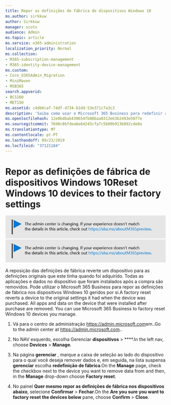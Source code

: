 ```yaml
---
title: Repor as definições de fábrica de dispositivos Windows 10
ms.author: sirkkuw
author: Sirkkuw
manager: scotv
audience: Admin
ms.topic: article
ms.service: o365-administration
localization_priority: Normal
ms.collection:
- M365-subscription-management
- M365-identity-device-management
ms.custom:
- Core_O365Admin_Migration
- MiniMaven
- MSB365
search.appverid:
- BCS160
- MET150
ms.assetid: c4db6caf-74df-4734-b1dd-53e371c7a3c3
description: 'Saiba como usar o Microsoft 365 Business para redefinir a fábrica de seus dispositivos Windows 10. '
ms.openlocfilehash: 12e0bdbab430654fb80baa0313e63b2493e5077e
ms.sourcegitcommit: 7690c8bfdea6e6d245cfa7c5b09b913b092cde0a
ms.translationtype: MT
ms.contentlocale: pt-PT
ms.lasthandoff: 09/23/2019
ms.locfileid: "37121184"
---
```

# <a name="reset-windows-10-devices-to-their-factory-settings"></a><span data-ttu-id="130b7-103">Repor as definições de fábrica de dispositivos Windows 10</span><span class="sxs-lookup"><span data-stu-id="130b7-103">Reset Windows 10 devices to their factory settings</span></span>

<span data-ttu-id="130b7-104">[![Label para que você saiba que o centro de administração está mudando e você pode encontrar mais detalhes em aka.ms/aboutM365preview.](media/m365admincenterchanging.png)](https://docs.microsoft.com/office365/admin/microsoft-365-admin-center-preview)</span><span class="sxs-lookup"><span data-stu-id="130b7-104">[![Label to let you know the admin center is changing and you can find more details at aka.ms/aboutM365preview.](media/m365admincenterchanging.png)](https://docs.microsoft.com/office365/admin/microsoft-365-admin-center-preview)</span></span>

<span data-ttu-id="130b7-p101">A reposição das definições de fábrica reverte um dispositivo para as definições originais que este tinha quando foi adquirido. Todas as aplicações e dados no dispositivo que foram instalados após a compra são removidos. Pode utilizar o Microsoft 365 Business para repor as definições de fábrica nos dispositivos Windows 10 geridos por si.</span><span class="sxs-lookup"><span data-stu-id="130b7-p101">A factory reset reverts a device to the original settings it had when the device was purchased. All apps and data on the device that were installed after purchase are removed. You can use Microsoft 365 Business to factory reset Windows 10 devices you manage.</span></span>
  
1. <span data-ttu-id="130b7-108">Vá para o centro de administração <a href="https://go.microsoft.com/fwlink/p/?linkid=837890" target="_blank">https://admin.microsoft.com</a>em..</span><span class="sxs-lookup"><span data-stu-id="130b7-108">Go to the admin center at <a href="https://go.microsoft.com/fwlink/p/?linkid=837890" target="_blank">https://admin.microsoft.com</a>..</span></span> 
    
2. <span data-ttu-id="130b7-109">No NAV esquerdo, escolha Gerenciar **dispositivos** \> \*\*\*\*.</span><span class="sxs-lookup"><span data-stu-id="130b7-109">In the left nav, choose **Devices** \> **Manage**.</span></span>

3. <span data-ttu-id="130b7-110">Na página **gerenciar** , marque a caixa de seleção ao lado do dispositivo para o qual você deseja remover dados e, em seguida, na lista suspensa **gerenciar** escolha **redefinição de fábrica**.</span><span class="sxs-lookup"><span data-stu-id="130b7-110">On the **Manage** page, check the checkbox next to the device you want to remove data from and then, in the **Manage** drop-down choose **Factory reset**.</span></span>
    
4. <span data-ttu-id="130b7-111">No painel **Quer mesmo repor as definições de fábrica nos dispositivos abaixo**, selecione **Confirmar** \> **Fechar**.</span><span class="sxs-lookup"><span data-stu-id="130b7-111">On the **Are you sure you want to factory reset the devices below** pane, choose **Confirm** \> **Close**.</span></span>
    
  

